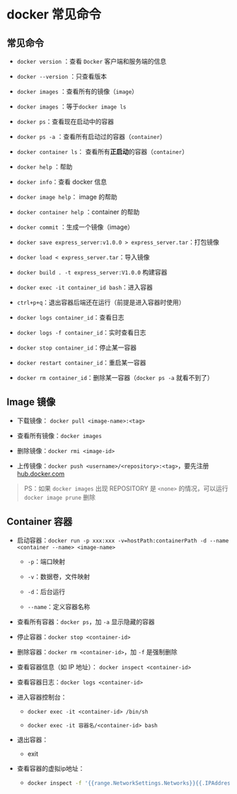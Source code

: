 # docker 常见命令

## 常见命令

- `docker version` ：查看 `Docker` 客户端和服务端的信息

- `docker --version` ：只查看版本

- `docker images` ：查看所有的镜像（`image`）

- `docker images` ：等于`docker image ls`

- `docker ps`：查看现在启动中的容器

- `docker ps -a` ：查看所有启动过的容器（`container`）

- `docker container ls`： 查看所有**正启动**的容器（`container`）

- `docker help` ：帮助

- `docker info`：查看 docker 信息

- `docker image help`： image 的帮助

- `docker container help` ：container 的帮助

- `docker commit` ：生成一个镜像（image）

- `docker save express_server:v1.0.0 > express_server.tar`：打包镜像

- `docker load < express_server.tar`：导入镜像

- `docker build . -t express_server:V1.0.0` 构建容器

- `docker exec -it container_id bash`：进入容器

- `ctrl+p+q`：退出容器后端还在运行（前提是进入容器时使用）

- `docker logs container_id`：查看日志

- `docker logs -f container_id`：实时查看日志

- `docker stop container_id`：停止某一容器

- `docker restart container_id`：重启某一容器

- `docker rm container_id`：删除某一容器（`docker ps -a` 就看不到了）

## Image 镜像

- 下载镜像： `docker pull <image-name>:<tag>`

- 查看所有镜像：`docker images`

- 删除镜像：`docker rmi <image-id>`

- 上传镜像：`docker push <username>/<repository>:<tag>`，要先注册 [hub.docker.com](hub.docker.com)

> PS：如果 `docker images` 出现 REPOSITORY 是 `<none>` 的情况，可以运行 `docker image prune` 删除

## Container 容器

- 启动容器：`docker run -p xxx:xxx -v=hostPath:containerPath -d --name <container --name> <image-name>`
  -   `-p`：端口映射

  -   `-v`：数据卷，文件映射

  -   `-d`：后台运行

  -   `--name`：定义容器名称

- 查看所有容器：`docker ps`，加 `-a` 显示隐藏的容器

- 停止容器：`docker stop <container-id>`

- 删除容器：`docker rm <container-id>`，加 `-f` 是强制删除

- 查看容器信息（如 IP 地址）： `docker inspect <container-id>`

- 查看容器日志：`docker logs <container-id>`

- 进入容器控制台：

  -   `docker exec -it <container-id> /bin/sh`

  -   `docker exec -it 容器名/<container-id> bash`

- 退出容器：
  -   exit
  
- 查看容器的虚拟ip地址：

  - ```bash
    docker inspect -f '{{range.NetworkSettings.Networks}}{{.IPAddress}}{{end}}' container_name_or_id
    ```

    

    
